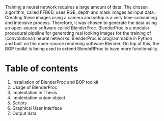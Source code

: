 Training a neural network requires a large amount of data. The chosen algorithm, called FFB6D, uses RGB, depth and mask images as input data. Creating these images using a camera and setup is a very time-consuming and intensive process. Therefore, it was chosen to generate the data using an open-source software called BlenderProc. BlenderProc is a modular procedural pipeline for generating real looking images for the training of (convolutional) neural networks. BlenderProc is programmable in Python and built on the open-source rendering software Blender. On top of this, the BOP toolkit is being used to extend BlendeRProc to have more functionality. 

# Table of contents 
1. Installation of BlenderProc and BOP toolkit 
2. Usage of BlenderProc
3. Implentation in Thesis 
 1. Implentation cutom object
 2. Scripts 
 3. Graphical User Interface
 4. Output data
